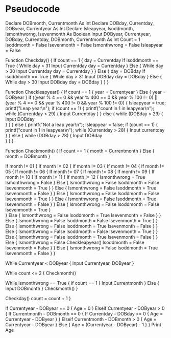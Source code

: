 # Pseudocode
Declare DOBmonth, Currentmonth As Int
Declare DOBday, Currentday, DOByear, Currentyear As Int
Declare Isleapyear, Isoddmonth, Ismonthworng, Isevenmonth As Boolean
Input DOByear, Currentyear, DOBday, Currentday, DOBmonth, Currentmonth As Int
Count = 1
Isoddmonth = False
Isevenmonth = False
Ismonthwrong = False
Isleapyear = False


Function Checkday() {
  If count == 1 {
    day = Currentday
    If isoddmonth == True {
      While day > 31
        Input Currentday
        day = Currentday
    }
    Else {
      While day > 30
        Input Currentday
        day = Currentday
    }
  }
  Else {
    day = DOBday
    If isoddmonth == True {
      While day > 31
        Input DOBday
        day = DOBday
    }
    Else {
      While day > 30
        Input DOBday
        day = DOBday
    }
  }
}



Function Checkleapyear() {
  If count == 1 {
    year = Currentyear
  } 
  Else {
    year = DOByear
  }
  if ((year % 4 == 0 && year % 400 == 0 && year % 100 != 0) || (year % 4 == 0 && year % 400 != 0 && year % 100 != 0)) 
  {
    Isleapyear = true;
    printf("Leap year\n");
    if (count == 1) {
      printf("count in 1 in leapyear\n");
      while (Currentday > 29) {
        Input Currentday
      }
    }
    else {
      while (DOBday > 29) {
        Input DOBday        
      }
    }
  } 
  else {
    printf("Not a leap year\n");
    Isleapyear = false;
    if (count == 1) {
      printf("count in 1 in leapyear\n");
      while (Currentday > 28) {
        Input currentday
      }
    }
    else {
      while (DOBday > 28) {
        Input DOBday       
      }
    }
}


Function Checkmonth() {
  If count == 1 {
    month = Currentmonth
  }
  Else {
    month = DOBmonth
  }
  
  If month != 01 {
    If month != 02 {
      If month != 03 {
        If month != 04 {
          If month != 05 {
            If month != 06 {
              If month != 07 {
                If month != 08 {
                  If month != 09 {
                    If month != 10 {
                      If month != 11 {
                        If month != 12 {
                          Ismonthwrong = True
                          Ismonthwrong = False
                        } 
                        Else {
                          Ismonthwrong = False
                          Isoddmonth = False
                          Isevenmonth = True
                        }
                      }
                      Else {
                        Ismonthwrong = False
                        Isoddmonth = True
                        Isevenmonth = False
                      }
                    }
                    Else {
                      Ismonthwrong = False
                      Isoddmonth = False
                      Isevenmonth = True
                    }
                  }
                  Else {
                    Ismonthwrong = False
                    Isoddmonth = True
                    Isevenmonth = False
                  }
                }
                Else {
                  Ismonthwrong = False
                  Isoddmonth = False
                  Isevenmonth = True
                }    
              }
              Else {
                Ismonthwrong = False
                Isoddmonth = True
                Isevenmonth = False
              }
            }
            Else {
              Ismonthwrong = False
              Isoddmonth = False
              Isevenmonth = True
            }
          }
          Else {
            Ismonthwrong = False
            Isoddmonth = True
            Isevenmonth = False
          }
        } 
        Else {
          Ismonthwrong = False
          Isoddmonth = False
          Isevenmonth = True
        }
      }
      Else {
        Ismonthwrong = False
        Isoddmonth = True
        Isevenmonth = False
      }
    } 
    Else {
      Ismonthwrong = False
      Checkleapyear()
      Isoddmonth = False
      Isevenmonth = False
    }
  } 
  Else {
    Ismonthwrong = False
    Isoddmonth = True
    Isevenmonth = False
  }
}

 


While Currentyear < DOByear {
  Input Currentyear, DOByear
}


While count <= 2 {
  Checkmonth()
 
  While Ismonthwrong == True {
    if count == 1 {
      Input Currentmonth
    } 
    Else {
      Input DOBmonth
    }
    Checkmonth()
  }

  Checkday()
  count = count + 1
}



If Currentyear - DOByear == 0 {
  Age = 0
}
Elseif Currentyear - DOByear > 0 {
  If Currentmonth - DOBmonth == 0 {
    If Currentday - DOBday >= 0 {
      Age = Currentyear - DOByear
    }
  }
  Elseif Currentmonth - DOBmonth > 0 {
    Age = Currentyear - DOByear
  }
  Else {
    Age = (Currentyear - DOByear) - 1
  }
}
Print Age











